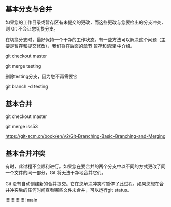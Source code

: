 ## 基本分支与合并

如果您的工作目录或暂存区有未提交的更改，而这些更改与您要检出的分支冲突，则 Git 不会让您切换分支。

在切换分支时，最好保持一个干净的工作状态。有一些方法可以解决这个问题（主要是暂存和提交修改），我们将在后面的章节 暂存和清理 中介绍。

git checkout master

git merge testing

删除testing分支，因为您不再需要它

git branch -d testing

## 基本合并

git checkout master

git merge iss53

https://git-scm.cn/book/en/v2/Git-Branching-Basic-Branching-and-Merging


## 基本合并冲突

有时，此过程不会顺利进行。如果您在要合并的两个分支中以不同的方式更改了同一个文件的同一部分，Git 将无法干净地合并它们。

Git 没有自动创建新的合并提交。它在您解决冲突时暂停了此过程。如果您想在合并冲突后的任何时间查看哪些文件未合并，可以运行git status。

!!!!!!!!!!!!!!!! main